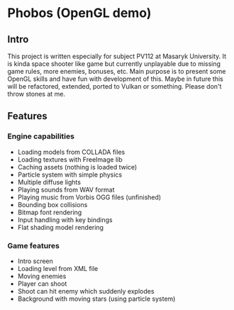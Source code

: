 # Phobos (OpenGL demo)

## Intro

This project is written especially for subject PV112 at Masaryk University. It is kinda space shooter like game but currently unplayable due to missing game rules, more enemies, bonuses, etc. Main purpose is to present some OpenGL skills and have fun with development of this.
Maybe in future this will be refactored, extended, ported to Vulkan or something. Please don't throw stones at me.

## Features
### Engine capabilities
- Loading models from COLLADA files
- Loading textures with FreeImage lib
- Caching assets (nothing is loaded twice)
- Particle system with simple physics
- Multiple diffuse lights
- Playing sounds from WAV format
- Playing music from Vorbis OGG files (unfinished)
- Bounding box collisions
- Bitmap font rendering
- Input handling with key bindings
- Flat shading model rendering

### Game features
- Intro screen
- Loading level from XML file
- Moving enemies
- Player can shoot
- Shoot can hit enemy which suddenly explodes
- Background with moving stars (using particle system)
